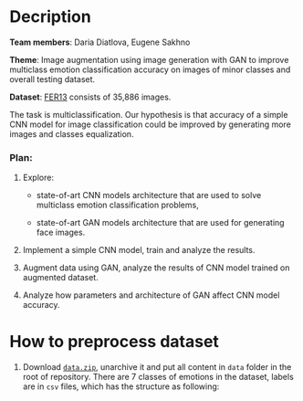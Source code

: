 # Decription

__Team members__: Daria Diatlova, Eugene Sakhno

__Theme__: Image augmentation using image generation with GAN to improve multiclass emotion classification accuracy on images of minor classes and overall testing dataset.

__Dataset__: [FER13](https://datarepository.wolframcloud.com/resources/FER-2013) consists of 35,886 images. 

The task is multiclassification. Our hypothesis is that accuracy of a simple CNN model for image classification could be improved by generating more images and classes equalization.

### Plan: 

1. Explore:

	- state-of-art CNN models architecture that are used to solve multiclass emotion classification problems,

	- state-of-art GAN models architecture that are used for generating face images.

2. Implement a simple CNN model, train and analyze the results.

3. Augment data using GAN, analyze the results of CNN model trained on augmented dataset. 

4. Analyze how parameters and architecture of GAN affect CNN model accuracy. 


# How to preprocess dataset

1. Download [`data.zip`](https://www.kaggle.com/msambare/fer2013?select=test), unarchive it and put all content in `data`
folder in the root of repository. There are 7 classes of emotions in the dataset, labels
   are in `csv` files, which has the structure as following:
   


